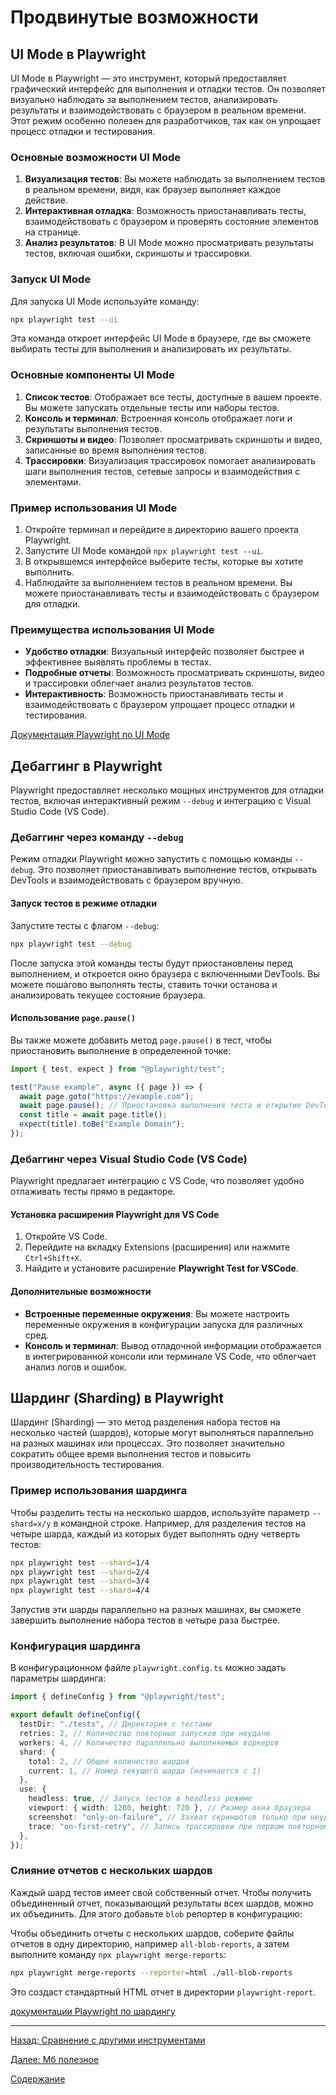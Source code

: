 # Продвинутые возможности

## UI Mode в Playwright

UI Mode в Playwright — это инструмент, который предоставляет графический интерфейс для выполнения и отладки тестов. Он позволяет визуально наблюдать за выполнением тестов, анализировать результаты и взаимодействовать с браузером в реальном времени. Этот режим особенно полезен для разработчиков, так как он упрощает процесс отладки и тестирования.

### Основные возможности UI Mode

1. **Визуализация тестов**: Вы можете наблюдать за выполнением тестов в реальном времени, видя, как браузер выполняет каждое действие.
2. **Интерактивная отладка**: Возможность приостанавливать тесты, взаимодействовать с браузером и проверять состояние элементов на странице.
3. **Анализ результатов**: В UI Mode можно просматривать результаты тестов, включая ошибки, скриншоты и трассировки.

### Запуск UI Mode

Для запуска UI Mode используйте команду:

```bash
npx playwright test --ui
```

Эта команда откроет интерфейс UI Mode в браузере, где вы сможете выбирать тесты для выполнения и анализировать их результаты.

### Основные компоненты UI Mode

1. **Список тестов**: Отображает все тесты, доступные в вашем проекте. Вы можете запускать отдельные тесты или наборы тестов.
2. **Консоль и терминал**: Встроенная консоль отображает логи и результаты выполнения тестов.
3. **Скриншоты и видео**: Позволяет просматривать скриншоты и видео, записанные во время выполнения тестов.
4. **Трассировки**: Визуализация трассировок помогает анализировать шаги выполнения тестов, сетевые запросы и взаимодействия с элементами.

### Пример использования UI Mode

1. Откройте терминал и перейдите в директорию вашего проекта Playwright.
2. Запустите UI Mode командой `npx playwright test --ui`.
3. В открывшемся интерфейсе выберите тесты, которые вы хотите выполнить.
4. Наблюдайте за выполнением тестов в реальном времени. Вы можете приостанавливать тесты и взаимодействовать с браузером для отладки.

### Преимущества использования UI Mode

- **Удобство отладки**: Визуальный интерфейс позволяет быстрее и эффективнее выявлять проблемы в тестах.
- **Подробные отчеты**: Возможность просматривать скриншоты, видео и трассировки облегчает анализ результатов тестов.
- **Интерактивность**: Возможность приостанавливать тесты и взаимодействовать с браузером упрощает процесс отладки и тестирования.

[Документация Playwright по UI Mode](https://playwright.dev/docs/test-ui-mode)

## Дебаггинг в Playwright

Playwright предоставляет несколько мощных инструментов для отладки тестов, включая интерактивный режим `--debug` и интеграцию с Visual Studio Code (VS Code).

### Дебаггинг через команду `--debug`

Режим отладки Playwright можно запустить с помощью команды `--debug`. Это позволяет приостанавливать выполнение тестов, открывать DevTools и взаимодействовать с браузером вручную.

#### Запуск тестов в режиме отладки

Запустите тесты с флагом `--debug`:

```bash
npx playwright test --debug
```

После запуска этой команды тесты будут приостановлены перед выполнением, и откроется окно браузера с включенными DevTools. Вы можете пошагово выполнять тесты, ставить точки останова и анализировать текущее состояние браузера.

#### Использование `page.pause()`

Вы также можете добавить метод `page.pause()` в тест, чтобы приостановить выполнение в определенной точке:

```typescript
import { test, expect } from "@playwright/test";

test("Pause example", async ({ page }) => {
  await page.goto("https://example.com");
  await page.pause(); // Приостановка выполнения теста и открытие DevTools
  const title = await page.title();
  expect(title).toBe("Example Domain");
});
```

### Дебаггинг через Visual Studio Code (VS Code)

Playwright предлагает интеграцию с VS Code, что позволяет удобно отлаживать тесты прямо в редакторе.

#### Установка расширения Playwright для VS Code

1. Откройте VS Code.
2. Перейдите на вкладку Extensions (расширения) или нажмите `Ctrl+Shift+X`.
3. Найдите и установите расширение **Playwright Test for VSCode**.

#### Дополнительные возможности

- **Встроенные переменные окружения**: Вы можете настроить переменные окружения в конфигурации запуска для различных сред.
- **Консоль и терминал**: Вывод отладочной информации отображается в интегрированной консоли или терминале VS Code, что облегчает анализ логов и ошибок.

## Шардинг (Sharding) в Playwright

Шардинг (Sharding) — это метод разделения набора тестов на несколько частей (шардов), которые могут выполняться параллельно на разных машинах или процессах. Это позволяет значительно сократить общее время выполнения тестов и повысить производительность тестирования.

### Пример использования шардинга

Чтобы разделить тесты на несколько шардов, используйте параметр `--shard=x/y` в командной строке. Например, для разделения тестов на четыре шарда, каждый из которых будет выполнять одну четверть тестов:

```bash
npx playwright test --shard=1/4
npx playwright test --shard=2/4
npx playwright test --shard=3/4
npx playwright test --shard=4/4
```

Запустив эти шарды параллельно на разных машинах, вы сможете завершить выполнение набора тестов в четыре раза быстрее.

### Конфигурация шардинга

В конфигурационном файле `playwright.config.ts` можно задать параметры шардинга:

```typescript
import { defineConfig } from "@playwright/test";

export default defineConfig({
  testDir: "./tests", // Директория с тестами
  retries: 2, // Количество повторных запусков при неудаче
  workers: 4, // Количество параллельно выполняемых воркеров
  shard: {
    total: 2, // Общее количество шардов
    current: 1, // Номер текущего шарда (начинается с 1)
  },
  use: {
    headless: true, // Запуск тестов в headless режиме
    viewport: { width: 1280, height: 720 }, // Размер окна браузера
    screenshot: "only-on-failure", // Захват скриншотов только при неудачных тестах
    trace: "on-first-retry", // Запись трассировки при первом повторном запуске
  },
});
```

### Слияние отчетов с нескольких шардов

Каждый шард тестов имеет свой собственный отчет. Чтобы получить объединенный отчет, показывающий результаты всех шардов, можно их объединить. Для этого добавьте `blob` репортер в конфигурацию:

Чтобы объединить отчеты с нескольких шардов, соберите файлы отчетов в одну директорию, например `all-blob-reports`, а затем выполните команду `npx playwright merge-reports`:

```bash
npx playwright merge-reports --reporter=html ./all-blob-reports
```

Это создаст стандартный HTML отчет в директории `playwright-report`.

[документации Playwright по шардингу](https://playwright.dev/docs/test-sharding)

---

[Назад: Сравнение с другими инструментами](/sections/5_comparing.md)

[Далее: Мб полезное](/sections/7_maybe_usefull.md)

[Содержание](/sections.md)
